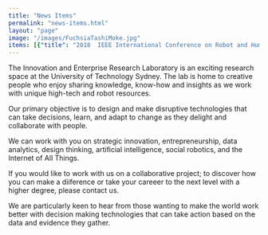```yaml
---
title: "News Items"
permalink: "news-items.html"
layout: "page"
image: "/images/FuchsiaTashiMoke.jpg"
items: [{"title": "2018  IEEE International Conference on Robot and Human Interactive Communication", "date": "", "fulltext": "Best Paper Award"}, {"title": "2018 Human-Robot Interaction Conference", "date": "", "fulltext": "Magic Lab researchers will present three papers at HRI-2018 in Chicago this year that highlighted our work with CBA in Social Robotics."}, {"title": "2018 On a Panel with the Dalai Lama", "date": "", "fulltext": "[Mary-Anne will discuss compassion in an AI and Robot Future with the Dalai Lama, Sydney June](https://happinessanditscauses.com.au/speakers/)"}, {"title": "2018 Automate Melbourne", "date": "", "fulltext": "[Mary-Anne will be speaking on AI and XAI](http://automatemelbourne.com)"}, {"title": "2018 Disruptive Innovation Week, Sydney", "date": "", "fulltext": "[Mary-Anne is helping to shape Disruptive Innovation in Sydney](https://digitaldisruption.iqpc.com.au/speakers)"}, {"title": "2018 CEO Summit, Sydney", "date": "", "fulltext": "[Mary-Anne will give a keynote on the impact and opportunities in AI and teh Magic Lab will demonstrate social robot technologies](http://www.ceoinstitute.com/events/sydney/summit-2018/)"}, {"title": "2018 Leadership Program, Department Foreign Affairs and Trade.", "date": "", "fulltext": "Mary-Anne will be sharing her insights on DIsruptive Innovation"}, {"title": "2018 Harry Surden Visits from the USA", "date": "", "fulltext": "Harry will be working with researchers in the Magic Lab and our research partners January - June."}, {"title": "2018 Peter Gardenfors Visits from Sweden", "date": "", "fulltext": "Peter will be working with researchers in the Magic Lab and our research partners January - February"}, {"title": "2018 Financial Services Unit Workshop at UTS", "date": "", "fulltext": "The Magic Lab will inspire UTS Financial Services Unit with Robots!"}, {"title": "2017 European Satellite Navigation Competition Prize", "date": "", "fulltext": "[First Place, Chand Gudi, PhD Student Magic Lab](http://www.esnc.eu)"}, {"title": "2017 Best Human-Robot Interface Award ", "date": "", "fulltext": "UTS Unleashed! wins the Best Human-Robot Interface Award at RoboCup 2017"}, {"title": "2017 RoboCup Social Robotiics Competition ", "date": "", "fulltext": "UTS Unleashed! claims second place in the Social Robotiics Competition at RoboCup 2017"}, {"title": "2017 The Australian and New Zealand School of Government, Executive Fellows Program (ANZSOG)", "date": "", "fulltext": "Mary-Anne give invited presentation at ANZSoG"}, {"title": "2017 World Science Festival", "date": "", "fulltext": "Mary-Anne on the AI Futures panel"}, {"title": "2017 Cognitive Knowledge Acquisition and Applications", "date": "", "fulltext": "[Mary-Anne was invited speaker at Cognitum] (http://cognitum.ws)"}, {"title": "2017 Connect Expo & the Digital Health Show", "date": "", "fulltext": "[Mary-Anne was a speaker at Connect Expo](http://connectexpo.com.au)"}, {"title": "2017 Disruptive Innovation Week", "date": "", "fulltext": "[Mary-Anne is helping to shape Disruptive Innovation in Sydney](https://digitaldisruption.iqpc.com.au/speakers)"}, {"title": "2017 FST Banking Summit", "date": "", "fulltext": "[Mary-Anne was a speaker at FST Banking Summit](https://fst.net.au/conferences/fst-banking-summit-2017)"}, {"title": "2017 ATSE Education for Innovation", "date": "", "fulltext": "[Mary-Anne was a speaker at ATSE Education for Innovation](https://www.atse.org.au/atse/content/events/Event_Display.aspx?EventKey=1702EDU)"}, {"title": "2017 AI & Machine Learning Summit ", "date": "", "fulltext": "Mary-Anne was an invited speaker on Artificial Intelligence as a disruptive technology"}, {"title": "2017 Women in STEM, Women in Science Society, University of Sydney Panel", "date": "", "fulltext": ""}, {"title": "2017 IJCAI Workshop on Human-Robot Engagement", "date": "", "fulltext": "The Magic organsied an exciting workshop at IJCAI with CBA on Human-Robot Engagement"}, {"title": "2017 NASA Space Robotics Challenge", "date": "", "fulltext": "NASA Space Robotics Challenge Finalist and Third Place: Samuel Pfeiffer"}, {"title": "2017 IBISWorld 3P Innovation Competition ", "date": "", "fulltext": "[First place: PhD Student Mahya Knox](https://www.uts.edu.au/current-students/current-students-information-uts-business-school/prizes-awards-and-competitions-7)"}, {"title": "2017 RoboCup Social Robotics @Home League Qualification", "date": "", "fulltext": "Only Australian Team to Qualify for the Social Robotics League at RoboCup 2017"}, {"title": "2017 AMY Student Awards Finalists", "date": "", "fulltext": "Team - PhD Student: Meg Tonkin; Capstone Students: Navi Gunaratne, Jose Gunawarman, Denis Draca; First Class Honours Student: Le Kang."}, {"title": "2017 Start-Up Catalyst's Youth USA Mission", "date": "", "fulltext": "Mahya Knox"}, {"title": "2016 Best Social Robot Design Prize", "date": "", "fulltext": "International Conference on Social Robotics, Meg Tonkin"}, {"title": "2016 Australian-French Entrepreneurship Challenge ", "date": "", "fulltext": "Finalist PhD Student  Mayha Knox"}, {"title": "2016 Project Pitch", "date": "", "fulltext": "Winner PhD Student Mayha Knox"}, {"title": "2016 First Class Honours", "date": "", "fulltext": "Le Kang"}, {"title": "2016 IBM PhD Fellowship", "date": "", "fulltext": "PhD Student Mahya Knox"}, {"title": "2016 Stocklands Social Robotics Scholarship $25K", "date": "", "fulltext": "Le Kang"}, {"title": "[BuzzConf](https://buzzconf.io/festival-2016/), Melbourne", "date": "26/11/2016", "fulltext": "Mary-Anne speaking at BuzzConf, a cutting edge, technology, futurism, and innovation conference, where all participants and presenters spend the whole weekend together in a scenic campground rather than in a stuffy conference centre."}, {"title": "Optus and The Guardian Innovation Event", "date": "28/10/2016", "fulltext": "Mary-Anne speaking at the  Optus and The Guardian Business Thought Leadership Panel, October 27, 2016."}, {"title": "[Tech23](http://www.tech23.com.au/2016/), Surry Hills", "date": "11/10/2016", "fulltext": "Mary-Anne invited to speak as an Industry Leader"}, {"title": "CSIRO visits the Magic Lab", "date": "26/09/2016", "fulltext": "Demos and discussion about the future with social robots."}, {"title": "Optus visits the Magic Lab", "date": "09/09/2016", "fulltext": "Demos and discussion about the future with social robots."}, {"title": "Partnership with CBA", "date": "05/09/2016", "fulltext": "[Wizards and Jedis! Magic Lab social robotics experiments](https://www.uts.edu.au/about/faculty-engineering-and-information-technology/news/wizards-and-jedis-magic-lab-social)"}, {"title": "[An Evening with Steve Wozniak](https://www.thinkinc.org.au/events/woz/)", "date": "28/08/2016", "fulltext": "Woz speaks to a massive and super excited audience at the ATP"}, {"title": "UTS Open Day", "date": "26/08/2016", "fulltext": "If you're thinking about uni, [UTS Open Day](http://www.uts.edu.au/future-students/open-day) is for you!"}, {"title": "[CBA and Stockland, Roundtable on Social Robotics](https://www.commbank.com.au/content/shared/newsroom/2016/08/social-robotics-partnership.html)", "date": "23/08/2016", "fulltext": "CBA, Stocklands and the Magic Lab launch their new and superexciting partnership"}, {"title": "Science Week", "date": "18/08/2016", "fulltext": "Mary-Anne speaks at Creating Art with AI, Science Week, August 2016"}, {"title": "Designing the Future with Social Robots", "date": "21/07/2016", "fulltext": "The Magic Lab organised a CBA Senior Managers Design Thinking Workshop"}, {"title": "Academy of Technology, Science and Engineering (ATSE)", "date": "04/07/2016", "fulltext": "Social Robotics: The New Frontier, Academy of Technology, Science and Engineering (ATSE), Adelaide April 2016."}, {"title": "Innovation: Bringing the Future Forward", "date": "01/07/2016", "fulltext": "David Thodey gives a talk and speaks Roy Green and Mary-Anne"}, {"title": "Science Week Booklet", "date": "20/06/2016", "fulltext": "What goes on in the Magic Lab for Droids, Drones and Robots."}, {"title": "Robots and Art", "date": "01/06/2016", "fulltext": " Mary-Anne on Robots and Art panel at Michael Crouch Innovation Centre, UNSW, June 2016"}, {"title": "CBA innovation Lab Visits", "date": "28/04/2016", "fulltext": "Leaders from the CBA Innovation Lab visit the Magic Lab"}, {"title": "Pop-Up Class Designing Helpful Robots", "date": "27/04/2016", "fulltext": "Profesor Bernhard Nebel gives a pop-up class on robot design and cooperation."}, {"title": "Triple A Talks @ UTS Business School", "date": "27/04/2016", "fulltext": "[Visions of Future Mobility & Immersive User Experiences](https://www.eventbrite.com.au/e/triple-a-talk-visions-of-future-mobility-immersive-user-experiences-tickets-22520897611)"}, {"title": "Kambala Students Visit", "date": "21/04/2016", "fulltext": "Girls from Kambala visit the Magic Lab to see robots and interview researchers for their documentary."}, {"title": "Academy of Technology, Science and Engineering (ATSE)", "date": "01/04/2016", "fulltext": "Social Robotics: Opportunities and Challenges, Academy of Technology, Science and Engineering (ATSE), Adelaide April 2016."}, {"title": "Steve Wozniak wows Government Summit", "date": "18/04/2016", "fulltext": "Steve shares his thoughts on the NSW Government Future of Transport Summit and the Minister for Transport and Infrastructure."}, {"title": "Mary-Anne speaks at SRI International", "date": "07/04/2016", "fulltext": "[SRI International](http://www.sri.com)  is a nonprofit, independent research center serving government and industry. SRI  research and innovations have led to new industries and products that impact people\u2019s lives every day\u2014from the computer mouse and interactive computing to medical ultrasound, cancer drugs ...."}, {"title": "We Robot", "date": "01/04/2016", "fulltext": "Magic Lab goes to the We Robot conference the leading conference on robots and law. See for details see [Self-Driving Cars, Predictability, and Law](http://papers.ssrn.com/sol3/papers.cfm?abstract_id=2747491)"}, {"title": "Magic Lab goes to Stanford", "date": "19/03/2016", "fulltext": "Jesse Clark, Benjamon Johnston and Mary-Anne Williams go to Stanford University"}, {"title": "MBAe Official Launch", "date": "18/03/2016", "fulltext": "Exciting day for the Business School who laucnhed the new MBA Entrepreneurship!"}, {"title": "Human-Robot Interaction", "date": "09/03/2016", "fulltext": "Present our work at the HRI Conference"}, {"title": "Innovation at UTS Bootcamp", "date": "25/02/2016", "fulltext": "The Magic Lab led the delivery of the Design Thinking Bootcamp #3 in the UTS:Hatchery"}, {"title": "Innovation at UTS Bootcamp", "date": "17/02/2016", "fulltext": "The Magic Lab led the delivery of the Design Thinking Bootcamp #2 in the UTS:Hatchery"}, {"title": "Mary-Anne speaks at Pause Fest", "date": "11/02/2016", "fulltext": "[Pause Fest](http://www.pausefest.com.au/) is \"THE CHANCE TO EXPLORE TECHNOLOGY, SOCIETY AND THE FUTURE WITH THE BEST DIGITAL THINKERS.\" Deloitte Digital"}, {"title": "Innovation at UTS Bootcamp", "date": "09/02/2016", "fulltext": "Design Thinking Bootcamp #1 in the UTS:Hatchery"}, {"title": "Design Thinking Bootcamp", "date": "01/02/2016", "fulltext": "The Magic Lab led the delivery of the Design Thinking Train-the-Trainer Session"}, {"title": "Ben and Mary-Anne meet Muru-d", "date": "19/01/2016", "fulltext": "[Muru-d](https://muru-d.com/) is the startup accelerator backed by Telstra. We invest in \ngreat teams with innovative technology and global ambitions. "}, {"title": "Design Thinking Bootcamp", "date": "01/12/2016", "fulltext": "The Magic Lab led the delivery of the Design Thinking Train-the-Trainer Planning Session"}, {"title": "Japan Research Expedition", "date": "15/11/2015", "fulltext": "Five researchers from the Magic Lab undertake a two-week Research Expedition to Japan to develop new collaborative projects with the University of Tokyo, Osaka University and SONY. Going to Japan to see Robots is like time-travel into the Future. This expedition has been two years in the making and funded by the Australia-Japan Foundation."}, {"title": "The d.school at Stanford beams into the Magic Lab", "date": "12/11/2015", "fulltext": "Jeremy Utley, Director of the d.school at Stanford University beams into the Magic Lab for a chat about entrepreneurship."}, {"title": "Robot Empathy", "date": "06/11/2015", "fulltext": "Anskar presents his exciting work on robot empathy at the [International Conference on Bio-Inspired Cognitive Architectures](https://liris.cnrs.fr/bica2015/wiki/doku.php) in France"}, {"title": "Robots that can Read and Write", "date": "05/11/2015", "fulltext": "Nima presents his amazing work on robot hand-writing at [HUMANOIDS 2015](http://www.humanoids2015.org/main/)"}, {"title": "Harry on Self-Driving Cars at Stanford University", "date": "02/11/2015", "fulltext": "[Harry Surden presents work](https://www.youtube.com/watch?v=GHyWfu6kMU0) at the Stanford Law School that he undertook at UTS earlier this year."}, {"title": "Woz Keynote Gartner Symposium/ITxpo on the Gold Coast", "date": "28/09/2015", "fulltext": "Steve Wozniak discusses the big disruptive trends that excite him and his view on the technologies that are shaping digital business to help steer future strategy."}, {"title": "Mick Liubinskas, Entrepreneur in Residence at muru-D", "date": "23/10/2015", "fulltext": "The Magic Lab organised a fantastic entrepreneurship focus talk - which customers to focus on, which features to focus on, how to focus yourself and how to find the balance of focus and vision for your startup."}, {"title": "CBA Marketing Strategy Day", "date": "21/10/2015", "fulltext": "Mary-Anne gives an invited talk on Future Disruptive Services and Ben demonstrates several autonomous robots."}, {"title": "PhD Student accepts a Data Analytics Position at CBA", "date": "14/09/2016", "fulltext": "Nima Ramezani takes on an exciting data science role at Commonwealth Bank of Australia"}, {"title": "Artificial Intelligence Journal Publication", "date": "11/09/2015", "fulltext": "Pavlos Peppas and Mary-Anne Williams publish a great paper in the top-tier Artificial Intelligence Journal with Norman Foo. "}, {"title": "Valeo \u20ac100,000 Innovation Challenge ", "date": "2015", "fulltext": "Finalists, UTS Unleashed! "}, {"title": "Bio-Inspired Cognitive Architectures", "date": "10/09/2015", "fulltext": "Muh Anshar has his work on human-robot pain and empathy accepted to the Bio-Inspired Cognitive Architectures conference."}, {"title": "Top Masters of IT", "date": "08/09/2015", "fulltext": "New PhD student in the Magic Lab, Suman Ohja, takes top position in the University of Sydney Masters of IT program. "}, {"title": "Magic Lab Japan Research Expedition", "date": "02/09/2015", "fulltext": "Today we started firming up our plans to send a Magic Lab team to work with our research partners in Japan: [University of Tokyo](http://www.osaka-u.ac.jp/en), [Osaka University](http://www.osaka-u.ac.jp/en/research) and [Sony](https://www.sonycsl.co.jp/lab/tokyo/). This scientific expediation is sponsored by the Australia-Japan Foundation."}, {"title": "Social Media Privacy", "date": "31/08/2015", "fulltext": "Sri shares his views on social media privacy with the [Huffington Post](http://www.huffingtonpost.com.au/2015/08/27/facial-recognition-police_n_8052276.html)"}, {"title": "Human-Robot Interaction", "date": "29/08/2015", "fulltext": "We conduct important Human-Robot Interaction experiments with enthusiastic humans at UTS Open Day. This provides a truly exciting opportunity fo rthe general public to engage in our world leading research and learn about what to expect when working with robots in real life."}, {"title": "Disruptive Innovation", "date": "28/08/2015", "fulltext": "Mahya completes her PhD Candidature assessment with flying colours! Her work focuses on disruptive innovation in the financial services industry. She is developing a more human-centric approach to innovative service design using design thinking and data analytics."}, {"title": "Helping the Disabled", "date": "28/08/2015", "fulltext": "Jin Hu visiting student from China develops a novel robot behaviour that helps humans regain muscle strength and control."}, {"title": "Eureka Prize Evening", "date": "26/08/2015", "fulltext": "Mary-Anne attends Eureka Prizes Night. These prizes reward excellence in the fields of research & innovation, leadership, science communication & journalism and school science. Congratulations to Dacheng Tao who won the Scopus Eureka Prize for Excellence in International Scientific Collaboration. "}, {"title": "UTS:Hatchery", "date": "26/08/2015", "fulltext": "James Hornitzky gives a fabulous talk in the Hatchery. James is founder of the digital agency Leafcutter and previously completed a First Class Honours degree in the Magic Lab on Innovation."}, {"title": "Inspiring Next-Gen Robotists ", "date": "24/08/2015", "fulltext": "Some very special primary school children visit the Magic Lab to meet the robots, partake in a human-robot interaction experiement, and see Xun Wang at work."}, {"title": "Muru-D: Telstra Accelerator", "date": "21/08/2015", "fulltext": "The Magic Lab have fun at Muru-D's wearable's event. "}, {"title": "Entrepreneurship and Innovation ", "date": "19/08/2015", "fulltext": "Mahya, a brilliant Magic Lab PhD Student, speaks at the UTS Shapeshifters event - [Crafting Innovators](http://newsroom.uts.edu.au/events/2015/08/utspeaks-shapeshifters-crafting-innovators)"}, {"title": "Magic Lab Robots visit the Magic Pudding", "date": "19/08/2015", "fulltext": "Robots meet preschools at The Magic Pudding one of UTS's day care centres."}, {"title": "Hugo has his first paper acceptance", "date": "18/08/2015", "fulltext": "Our wonderful student intern from France has his first paper accepted to a prestigious workshop on [learning object affordances](http://objectaffordances.blogspot.pt/p/program.html). Hugo worked with researchers in the Magic Lab to design a Human-Robot Interaction experiment using Australia's only PR2 social robot."}, {"title": "Earth Overshoot Day", "date": "13/08/2015", "fulltext": "[What can we say!](http://www.overshootday.org)"}, {"title": "ACI Connect", "date": "13/08/2015", "fulltext": "Mary-Anne gives invite talk on Fast-Tracking the Future with Advanced Robotics and Data Analytics"}, {"title": "Minister for Innovation and Better Regulation", "date": "03/08/2015", "fulltext": "The Magic Lab researchers show off their social robots. Gutsy, the PR2, gives the Minister a much needed hug!"}, {"title": "Muru-D: Telstra Accelerator", "date": "31/07/2015", "fulltext": "The Magic Lab have fun at Muru-D."}, {"title": "IT for Entrepreneurs", "date": "31/07/2015", "fulltext": "Jesse and Mary-Anne present a class on software for entrepreneurs in the UTS:Hatchery"}, {"title": "Killer Robots", "date": "28/07/2015", "fulltext": "[Open Letter](http://futureoflife.org/AI/open_letter_autonomous_weapons) arguing the importance of banning Killer Robots signed by Steve Wozniak and Mary-Anne. "}, {"title": "Innovative Car Technology", "date": "27/07/2015", "fulltext": "Henry Bard demonstrates his new car technologies before heading back to the US."}, {"title": "Human-Robot Interaction Experiments", "date": "24/07/2015", "fulltext": "Hugo and Henry ask humans to help a robot build a tower of duplo blocks."}, {"title": "Fireside Chat with Steve Wozniak ", "date": "07/07/2015", "fulltext": "Woz shares some important insights and reveals his [entrepreneurial mindset](http://www.afr.com/brand/boss/steve-wozniak-on-why-he-doesnt-have-an-apple-watch-20150603-ghfxwx)"}, {"title": "The Magic Lab heads back to Stanford", "date": "23/06/2015", "fulltext": "Jesse and Mary-Anne visit collaborators at Stanford University for several weeks."}, {"title": "Human Centred Design for Robots", "date": "12/06/2015", "fulltext": "Tuck Wah Leong, specialist in human-centred approaches of inquiry and technology design, discusses the benefits of using Human Centred Design for Social Robotics to ensure people are the core focus when considering Human-Computer/Robot interactions."}, {"title": "Telstra Senior Executives Visit", "date": "03/06/2015", "fulltext": "Telstra leads in digital transformation."}, {"title": "Henry takes up Magic Lab Internship ", "date": "01/06/2015", "fulltext": "Henry Bard arrives from the University of Southern California for his Internship in the Magic Lab. He will be working on The Car of The Future Project."}, {"title": "The Hatchery", "date": "29/05/2015", "fulltext": "Mary-Anne spends the morning with students in the [UTS Hatchery](http://www.uts.edu.au/current-students/opportunities/hatchery/overview) doing amazing things."}, {"title": "Woz speaks in Sydney", "date": "28/05/2015", "fulltext": "Distinguished Professor Steve Wozniak speaks on Innovation at the [World Business Forum](http://wbfsydney.com) in Sydney. "}, {"title": "Predicting Future Innovation and Technologies", "date": "22/05/2015", "fulltext": "Harry Surden led a Pop-Up class on how to predict the future. Once you can predict the future you can try to reverse engineering it. "}, {"title": "Data Science Symposium", "date": "15/05/2015", "fulltext": "Mary-Anne gives a talk and the Magic attend the UTS Data Science Symposium."}, {"title": "Vaishak drops in from Belgium", "date": "13/05/2015", "fulltext": "Vaishak Belle shares his insights on Robot Learning and Planning."}, {"title": "Hugo arrives from France for his Internship ", "date": "12/05/2015", "fulltext": "Hugo Romat arrives from France to take up a Magic Lab Internship. He will be working on Human-Robot Interaction and Collaboration."}, {"title": "PhD Graduations: Rony and Shan", "date": "11/05/2015", "fulltext": "Congratualtions to Magic Lab students Dr Shan Chen and Dr Rony Novianto who graduate with a PhD today! "}, {"title": "Harry visualizes US Law", "date": "30/04/2015", "fulltext": "[Harry Surden](http://www.harrysurden.com/projects/visual/USCode_D3/force/Force_Directed_1.html) launches his interactive Force Directed Graphs that visualise the US Constitution and US Patent Law"}, {"title": "Angel Investing: Strategies", "date": "28/04/2015", "fulltext": "Telstra's [muru-D](https://muru-d.com/) Angel Investing Strategy Meeting "}, {"title": "From Amazon to Apple", "date": "28/04/2015", "fulltext": "Mario Ye, software engineering star and Magic Lab Alum, moves from Amazon in Seattle to Apple in Cupertino! "}, {"title": "Magic Lab Website Launch", "date": "27/04/2015", "fulltext": "Jesse Clark builds our new website using a novel design that renders content from a Google document. Seriously cool!"}, {"title": "Harry Surden Seminar", "date": "24/04/2015", "fulltext": "[Harry](http://www.harrysurden.com/projects/visual/USCode_D3/force/Force_Directed_1.html) gave a brilliant seminar at the UTS Law School on Computable Contracts. Harry is spending 6 months of his sabbatical in the Magic Lab."}, {"title": "Fireside Chat with David Skillicorn", "date": "24/04/2015", "fulltext": "Discussion on cognitive architectures and learning with David, Queens University Canada."}, {"title": "Women Rock IT", "date": "23/04/2015", "fulltext": "The Magic Lab invited to the UTS Cisco Networking Academy will be broadcasting the following Women Rock IT-Cisco webinar"}, {"title": "Mahya Mirzaei Poueinag is awarded a prestigious IBM PhD Fellowship", "date": "21/04/2015", "fulltext": "Vice Chancellor [Professor Attila Brungs](http://www.uts.edu.au/about/university/senior-executive/vice-chancellor-and-president) and Deputy Director IBM Research Lab, [J\u00fcrg von Kanel](http://researcher.watson.ibm.com/researcher/view.php?person=au1-jvk),  visit the Magic Lab to congratulate PhD Student Mahya on her IBM PhD Fellowship Award. Mahya is the sixth UTS student to receive an IBM Fellowhip since 2010."}, {"title": "Nobel Prize Committee", "date": "14/04/2015", "fulltext": "Peter Gardenfors returns to Sweden for the Nobel Prize Committee meetings. Peter servies on the Nobel Prize for Economics Committee."}, {"title": "Research Discussions with ISF", "date": "27/03/2015", "fulltext": "Exciting discussions with Peter Gardenfors and ISF on using belief reivison for smart metering project"}, {"title": "Peter Gardenfors Visits from Sweden", "date": "26/03/2015", "fulltext": "Peter Gardenfors, member of the Nobel Prize Committee for Economics, visits the Magic Lab."}, {"title": "Cricket World Cup Insights in Action", "date": "25/03/2015", "fulltext": "Magic Lab invoted to SAP Australia to chat with Matthew Haydon"}, {"title": "Gerd Brewka Research Seminar in the Magic Lab", "date": "18/03/2015", "fulltext": "GRAPPA: A Semantical Framework for Graph-Based Argument Processing"}, {"title": "Celebrating Pi Day", "date": "14/03/2015", "fulltext": "Pi Day held special significance this year on 3/14/15 (mm/dd/yy date format) at 9:26:53 a.m"}, {"title": "Magic Lab Hackathon", "date": "12/03/2015", "fulltext": "Researchers and students spent four days working on new ideas for human-robot interaction, social and group behaviours,  and helping robots understand human emotions."}, {"title": "Design Thinking ", "date": "27/02/2015", "fulltext": "We held a Design Thinking Workshop to design the Magic Lab Hackathon"}, {"title": "Magic Lab Strategy Session", "date": "20/02/2015", "fulltext": "We are developing a new strategy for the Magic Lab to take us from 2016 - 2020."}, {"title": "Vice Chancellor swings by", "date": "17/02/2015", "fulltext": "[Professor Attila Brungs](http://www.uts.edu.au/about/university/senior-executive/vice-chancellor-and-president) visits the Magic Lab and helps improve our next experiment on human-robot interaction."}, {"title": "Dacheng Tao Research Seminar", "date": "30/01/2015", "fulltext": "Dacheng gives a talk in the Magic Lab entitled \"Matrix Decomposition - A savoury ingredient for cooking your research\""}, {"title": "Harry Surden Visits", "date": "20/01/2015", "fulltext": "Professor Harry Surden from the University of Colorado will spend six months in the Magic Lab. He will be working on techniques that will ensure robots are law abiding!"}]
---
```

The Innovation and Enterprise Research Laboratory is an exciting research space at the University of Technology Sydney. The lab is home to creative people who enjoy sharing knowledge, know-how and insights as we work with unique high-tech and robot resources.

Our primary objective is to design and make disruptive technologies that can take decisions, learn, and adapt to change as they delight and collaborate with people.

We can work with you on strategic innovation, entrepreneurship, data analytics, design thinking, artificial intelligence, social robotics, and the Internet of All Things.

If you would like to work with us on a collaborative project; to discover how you can make a diiference or take your careeer to the next level with a higher degree, please contact us.

We are particularly keen to hear from those wanting to make the world work better with decision making technologies that can take action based on the data and evidence they gather.

